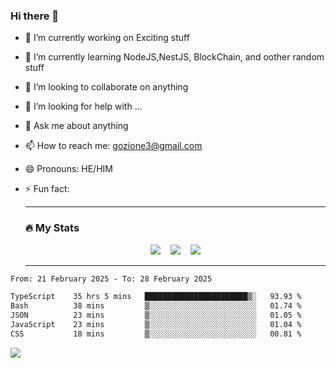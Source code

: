 ### Hi there 👋

<!--
**charlieScript/charlieScript** is a ✨ _special_ ✨ repository because its `README.md` (this file) appears on your GitHub profile.

Here are some ideas to get you started: -->

- 🔭 I’m currently working on Exciting stuff
- 🌱 I’m currently learning NodeJS,NestJS, BlockChain, and oother random stuff
- 👯 I’m looking to collaborate on anything
- 🤔 I’m looking for help with ...
- 💬 Ask me about anything
- 📫 How to reach me: gozione3@gmail.com
- 😄 Pronouns: HE/HIM
- ⚡ Fun fact:


  ---

  ### :fire: My Stats

  <div id="stats" align="center">
  <img src="http://github-readme-streak-stats.herokuapp.com?user=charlieScript&theme=dark&date_format=M%20j%5B%2C%20Y%5D" />&nbsp;&nbsp;&nbsp;
  <img src="https://github-readme-stats.vercel.app/api/top-langs/?username=charlieScript&layout=compact&theme=vision-friendly-dark"/>&nbsp;&nbsp;&nbsp;
  <img src="https://github-readme-stats.vercel.app/api?username=charlieScript&show_icons=true&theme=radical"/>
  </div>

  ---



<!--START_SECTION:waka-->

```txt
From: 21 February 2025 - To: 28 February 2025

TypeScript    35 hrs 5 mins   ███████████████████████▒░   93.93 %
Bash          38 mins         ▒░░░░░░░░░░░░░░░░░░░░░░░░   01.74 %
JSON          23 mins         ▒░░░░░░░░░░░░░░░░░░░░░░░░   01.05 %
JavaScript    23 mins         ▒░░░░░░░░░░░░░░░░░░░░░░░░   01.04 %
CSS           18 mins         ▒░░░░░░░░░░░░░░░░░░░░░░░░   00.81 %
```

<!--END_SECTION:waka-->
![](https://komarev.com/ghpvc/?username=charlieScript)
